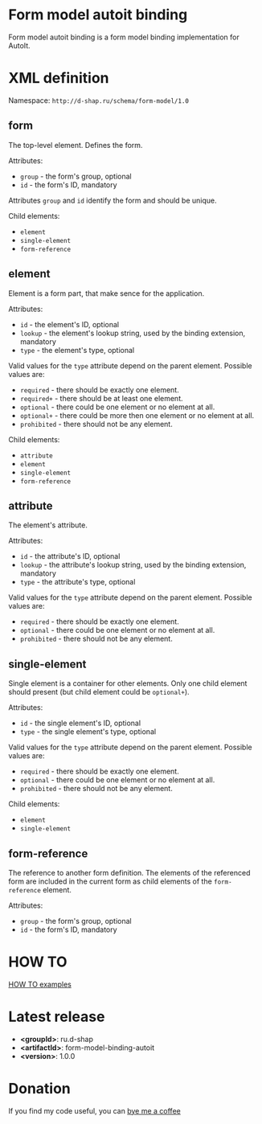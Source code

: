 # Form model autoit binding
Form model autoit binding is a form model binding implementation for AutoIt.

# XML definition
Namespace: ```http://d-shap.ru/schema/form-model/1.0```

## form
The top-level element. Defines the form.

Attributes:
* ```group``` - the form's group, optional
* ```id``` - the form's ID, mandatory

Attributes ```group``` and ```id``` identify the form and should be unique.

Child elements:
* ```element```
* ```single-element```
* ```form-reference```

## element
Element is a form part, that make sence for the application.

Attributes:
* ```id``` - the element's ID, optional
* ```lookup``` - the element's lookup string, used by the binding extension, mandatory
* ```type``` - the element's type, optional

Valid values for the ```type``` attribute depend on the parent element.
Possible values are:
* ```required``` - there should be exactly one element.
* ```required+``` - there should be at least one element.
* ```optional``` - there could be one element or no element at all.
* ```optional+``` - there could be more then one element or no element at all.
* ```prohibited``` - there should not be any element.

Child elements:
* ```attribute```
* ```element```
* ```single-element```
* ```form-reference```

## attribute
The element's attribute.

Attributes:
* ```id``` - the attribute's ID, optional
* ```lookup``` - the attribute's lookup string, used by the binding extension, mandatory
* ```type``` - the attribute's type, optional

Valid values for the ```type``` attribute depend on the parent element.
Possible values are:
* ```required``` - there should be exactly one element.
* ```optional``` - there could be one element or no element at all.
* ```prohibited``` - there should not be any element.

## single-element
Single element is a container for other elements.
Only one child element should present (but child element could be ```optional+```).

Attributes:
* ```id``` - the single element's ID, optional
* ```type``` - the single element's type, optional

Valid values for the ```type``` attribute depend on the parent element.
Possible values are:
* ```required``` - there should be exactly one element.
* ```optional``` - there could be one element or no element at all.
* ```prohibited``` - there should not be any element.

Child elements:
* ```element```
* ```single-element```

## form-reference
The reference to another form definition.
The elements of the referenced form are included in the current form as child elements of the ```form-reference``` element.

Attributes:
* ```group``` - the form's group, optional
* ```id``` - the form's ID, mandatory

# HOW TO
[HOW TO examples](HOWTO.md)

# Latest release
* **&lt;groupId&gt;**: ru.d-shap
* **&lt;artifactId&gt;**: form-model-binding-autoit
* **&lt;version&gt;**: 1.0.0

# Donation
If you find my code useful, you can [bye me a coffee](https://www.paypal.me/dshapovalov)
